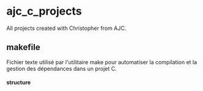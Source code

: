 # ajc_c_projects
All projects created with Christopher from AJC.


## makefile
Fichier texte utilisé par l'utilitaire make pour automatiser la compilation et la gestion des dépendances dans un projet C.
#### structure